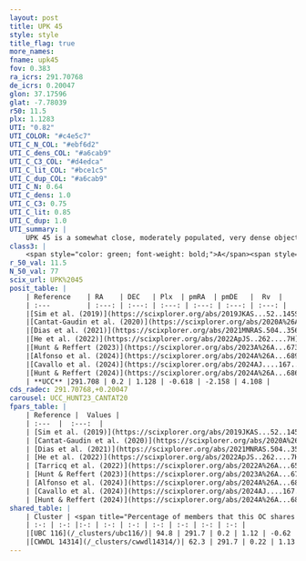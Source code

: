 ```yaml
---
layout: post
title: UPK 45
style: style
title_flag: true
more_names: 
fname: upk45
fov: 0.383
ra_icrs: 291.70768
de_icrs: 0.20047
glon: 37.17596
glat: -7.78039
r50: 11.5
plx: 1.1283
UTI: "0.82"
UTI_COLOR: "#c4e5c7"
UTI_C_N_COL: "#ebf6d2"
UTI_C_dens_COL: "#a6cab9"
UTI_C_C3_COL: "#d4edca"
UTI_C_lit_COL: "#bce1c5"
UTI_C_dup_COL: "#a6cab9"
UTI_C_N: 0.64
UTI_C_dens: 1.0
UTI_C_C3: 0.75
UTI_C_lit: 0.85
UTI_C_dup: 1.0
UTI_summary: |
    UPK 45 is a somewhat close, moderately populated, very dense object of high C3 quality. It is well-studied in the literature. This object shares a large percentage of members with 2 later reported entries.
class3: |
    <span style="color: green; font-weight: bold;">A</span><span style="color: #FFC300; font-weight: bold;">B</span>
r_50_val: 11.5
N_50_val: 77
scix_url: UPK%2045
posit_table: |
    | Reference    | RA    | DEC   | Plx  | pmRA  | pmDE   |  Rv  |
    | :---         | :---: | :---: | :---: | :---: | :---: | :---: |
    |[Sim et al. (2019)](https://scixplorer.org/abs/2019JKAS...52..145S) | 291.569 | -0.098 | -- | -0.62 | -2.16 | -- |
    |[Cantat-Gaudin et al. (2020)](https://scixplorer.org/abs/2020A%26A...640A...1C) | 291.696 | 0.212 | 1.109 | -0.697 | -2.138 | -- |
    |[Dias et al. (2021)](https://scixplorer.org/abs/2021MNRAS.504..356D) | 291.688 | 0.199 | 1.111 | -0.698 | -2.088 | -- |
    |[He et al. (2022)](https://scixplorer.org/abs/2022ApJS..262....7H) | 291.692 | 0.247 | 1.121 | -0.607 | -2.121 | -- |
    |[Hunt & Reffert (2023)](https://scixplorer.org/abs/2023A%26A...673A.114H) | 291.7 | 0.226 | 1.104 | -0.579 | -2.17 | 1.286 |
    |[Alfonso et al. (2024)](https://scixplorer.org/abs/2024A%26A...689A..18A) | 291.679 | 0.036 | 1.074 | -0.608 | -2.162 | -- |
    |[Cavallo et al. (2024)](https://scixplorer.org/abs/2024AJ....167...12C) | 291.686 | 0.03 | 1.114 | -- | -- | -- |
    |[Hunt & Reffert (2024)](https://scixplorer.org/abs/2024A%26A...686A..42H) | 291.7 | 0.226 | 1.104 | -0.579 | -2.17 | 1.286 |
    | **UCC** |291.708 | 0.2 | 1.128 | -0.618 | -2.158 | 4.108 | 
cds_radec: 291.70768,+0.20047
carousel: UCC_HUNT23_CANTAT20
fpars_table: |
    | Reference |  Values |
    | :---  |  :---:  |
    | [Sim et al. (2019)](https://scixplorer.org/abs/2019JKAS...52..145S) | `d_pc=862, log(age)=7.9` |
    | [Cantat-Gaudin et al. (2020)](https://scixplorer.org/abs/2020A%26A...640A...1C) | `AVNN=0.83, DMNN=9.76, AgeNN=8.02` |
    | [Dias et al. (2021)](https://scixplorer.org/abs/2021MNRAS.504..356D) | `Av=1.259, Dist=852, logage=7.98, [Fe/H]=-0.03` |
    | [He et al. (2022)](https://scixplorer.org/abs/2022ApJS..262....7H) | `A0=1.35, logAge=7.55` |
    | [Tarricq et al. (2022)](https://scixplorer.org/abs/2022A%26A...659A..59T) | `Dist=875, logAgeNN=8.05` |
    | [Hunt & Reffert (2023)](https://scixplorer.org/abs/2023A%26A...673A.114H) | `AV50=0.755, diffAV50=0.572, MOD50=9.637, logAge50=7.943` |
    | [Alfonso et al. (2024)](https://scixplorer.org/abs/2024A%26A...689A..18A) | `AV=0.82994, MOD=9.75964, logAge=7.66950, Z=-0.0297` |
    | [Cavallo et al. (2024)](https://scixplorer.org/abs/2024AJ....167...12C) | `AV50=1.17, dMod50=9.64, logAge50=7.89, [Fe/H]50=-0.12` |
    | [Hunt & Reffert (2024)](https://scixplorer.org/abs/2024A%26A...686A..42H) | `MassJ=168.030` |
shared_table: |
    | Cluster | <span title="Percentage of members that this OC shares with the ones listed">%</span>   | RA   | DEC   | Plx   | pmRA  | pmDE  | Rv | UTI |
    | :-: | :-: |:-: | :-: | :-: | :-: | :-: | :-: | :-: |
    |[UBC 116](/_clusters/ubc116/)| 94.8 | 291.7 | 0.2 | 1.12 | -0.62 | -2.15 | 4.19 |0.02 |
    |[CWWDL 14314](/_clusters/cwwdl14314/)| 62.3 | 291.7 | 0.22 | 1.13 | -0.65 | -2.15 | 4.58 |0.0 |
---
```

